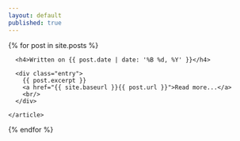 ```yaml
---
layout: default
published: true
---
```


<div class="posts">
  {% for post in site.posts %}
    <article class="post">

      <h4>Written on {{ post.date | date: '%B %d, %Y' }}</h4>

      <div class="entry">
        {{ post.excerpt }}
        <a href="{{ site.baseurl }}{{ post.url }}">Read more...</a>
        <br/>
      </div>

    </article>
  {% endfor %}
</div>
